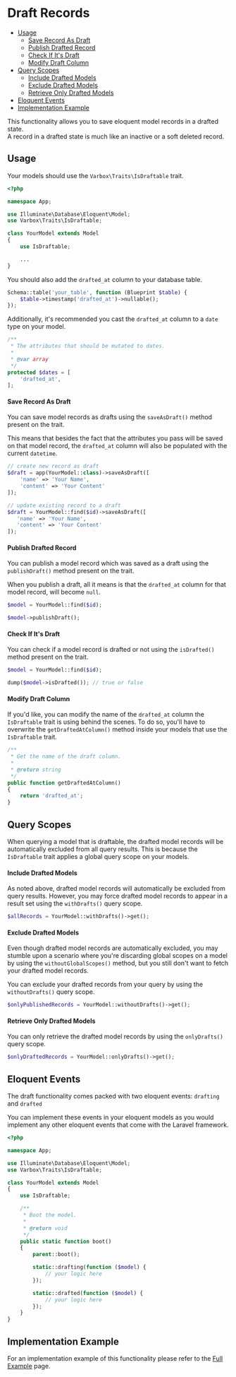 # Draft Records

- [Usage](#usage)
    - [Save Record As Draft](#save-record-as-draft)
    - [Publish Drafted Record](#publish-drafted-record)
    - [Check If It's Draft](#check-if-draft)
    - [Modify Draft Column](#modify-draft-column)
- [Query Scopes](#query-scope)
    - [Include Drafted Models](#include-drafted-models)
    - [Exclude Drafted Models](#exclude-drafted-models)
    - [Retrieve Only Drafted Models](#retrieve-only-drafted-models)
- [Eloquent Events](#eloquent-events)
- [Implementation Example](#implementation-example)

This functionality allows you to save eloquent model records in a drafted state.   
A record in a drafted state is much like an inactive or a soft deleted record.   

<a name="usage"></a>
## Usage

Your models should use the `Varbox\Traits\IsDraftable` trait.   

```php
<?php

namespace App;

use Illuminate\Database\Eloquent\Model;
use Varbox\Traits\IsDraftable;

class YourModel extends Model
{
    use IsDraftable;

    ...
}
```

You should also add the `drafted_at` column to your database table.

```php
Schema::table('your_table', function (Blueprint $table) {
    $table->timestamp('drafted_at')->nullable();
});
```

Additionally, it's recommended you cast the `drafted_at` column to a `date` type on your model.

```php
/**
 * The attributes that should be mutated to dates.
 *
 * @var array
 */
protected $dates = [
    'drafted_at',
];
```

<a name="save-record-as-draft"></a>
#### Save Record As Draft

You can save model records as drafts using the `saveAsDraft()` method present on the trait.

This means that besides the fact that the attributes you pass will be saved on that model record, the `drafted_at` column will also be populated with the current `datetime`.

```php
// create new record as draft
$draft = app(YourModel::class)->saveAsDraft([
    'name' => 'Your Name',
    'content' => 'Your Content'
]);

// update existing record to a draft
$draft = YourModel::find($id)->saveAsDraft([
   'name' => 'Your Name',
   'content' => 'Your Content'
]);
```

<a name="publish-drafted-record"></a>
#### Publish Drafted Record

You can publish a model record which was saved as a draft using the `publishDraft()` method present on the trait.

When you publish a draft, all it means is that the `drafted_at` column for that model record, will become `null`.

```php
$model = YourModel::find($id);

$model->publishDraft();
```

<a name="check-if-draft"></a>
#### Check If It's Draft

You can check if a model record is drafted or not using the `isDrafted()` method present on the trait.

```php
$model = YourModel::find($id);

dump($model->isDrafted()); // true or false
```

<a name="modify-draft-column"></a>
#### Modify Draft Column

If you'd like, you can modify the name of the `drafted_at` column the `IsDraftable` trait is using behind the scenes. 
To do so, you'll have to overwrite the `getDraftedAtColumn()` method inside your models that use the `IsDraftable` trait.

```php
/**
 * Get the name of the draft column.
 *
 * @return string
 */
public function getDraftedAtColumn()
{
    return 'drafted_at';
}
```

<a name="query-scope"></a>
## Query Scopes

When querying a model that is draftable, the drafted model records will be automatically excluded from all query results. This is because the `IsDraftable` trait applies a global query scope on your models.

<a name="include-drafted-models"></a>
#### Include Drafted Models

As noted above, drafted model records will automatically be excluded from query results. 
However, you may force drafted model records to appear in a result set using the `withDrafts()` query scope.

```php
$allRecords = YourModel::withDrafts()->get();
```

<a name="exclude-drafted-models"></a>
#### Exclude Drafted Models

Even though drafted model records are automatically excluded, you may stumble upon a scenario where you're discarding global scopes on a model by using the `withoutGlobalScopes()` method, but you still don't want to fetch your drafted model records.

You can exclude your drafted records from your query by using the `withoutDrafts()` query scope.

```php
$onlyPublishedRecords = YourModel::withoutDrafts()->get();
```

<a name="retrieve-only-drafted-models"></a>
#### Retrieve Only Drafted Models

You can only retrieve the drafted model records by using the `onlyDrafts()` query scope.

```php
$onlyDraftedRecords = YourModel::onlyDrafts()->get();
```

<a name="eloquent-events"></a>
## Eloquent Events

The draft functionality comes packed with two eloquent events: `drafting` and `drafted`   
   
You can implement these events in your eloquent models as you would implement any other eloquent events that come with the Laravel framework.

```php
<?php

namespace App;

use Illuminate\Database\Eloquent\Model;
use Varbox\Traits\IsDraftable;

class YourModel extends Model
{
    use IsDraftable;

    /**
     * Boot the model.
     *
     * @return void
     */
    public static function boot()
    {
        parent::boot();

        static::drafting(function ($model) {
            // your logic here
        });

        static::drafted(function ($model) {
            // your logic here
        });
    }
}
```

<a name="implementation-example"></a>
## Implementation Example

For an implementation example of this functionality please refer to the [Full Example](/docs/{{version}}/full-example#draft-records) page.
